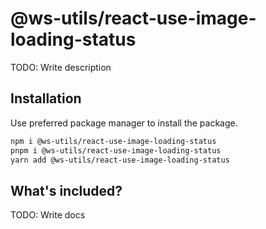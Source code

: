 # @ws-utils/react-use-image-loading-status

TODO: Write description


## Installation

Use preferred package manager to install the package.

```bash
npm i @ws-utils/react-use-image-loading-status
pnpm i @ws-utils/react-use-image-loading-status
yarn add @ws-utils/react-use-image-loading-status
```


## What's included?

TODO: Write docs
